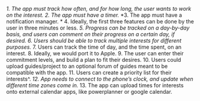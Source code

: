 *1.	The app must track how often, and for how long, the user wants to work on the interest.*
*2.	The app must have a timer.*
*3.	The app must have a notification manager. *
4.	Ideally, the first three features can be done by the user in three minutes or less.
*5.	Progress can be tracked on a day-by-day basis, and users can comment on their progress on a certain day, if desired.*
*6.	Users should be able to track multiple interests for different purposes.*
7.	Users can track the time of day, and the time spent, on an interest.
8.	Ideally, we would port it to Apple.
9.	The user can enter their commitment levels, and build a plan to fit their desires.
10.	Users could upload guides/project to an optional forum of guides meant to be compatible with the app.
11.	Users can create a priority list for their interests^.
*12.	App needs to connect to the phone’s clock, and update when different time zones come in.*
13.	The app can upload times for interests onto external calendar apps, like powerplanner or google calendar.
